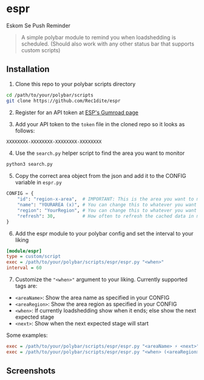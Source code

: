 # espr

Eskom Se Push Reminder

> A simple polybar module to remind you when loadshedding is scheduled.
> (Should also work with any other status bar that supports custom scripts)

## Installation

1) Clone this repo to your polybar scripts directory
```bash
cd /path/to/your/polybar/scripts
git clone https://github.com/Rec1dite/espr
```

2) Register for an API token at [ESP's Gumroad page](https://eskomsepush.gumroad.com/l/api)

3) Add your API token to the `token` file in the cloned repo so it looks as follows:
```bash
XXXXXXXX-XXXXXXXX-XXXXXXXX-XXXXXXXX
```

4) Use the `search.py` helper script to find the area you want to monitor
```bash
python3 search.py
```

5) Copy the correct area object from the json and add it to the CONFIG variable in `espr.py`
```python
CONFIG = {
    "id": "region-x-area",  # IMPORTANT: This is the area you want to monitor
    "name": "YOURAREA (x)", # You can change this to whatever you want
    "region": "YourRegion", # You can change this to whatever you want
    "refresh": 30,          # How often to refresh the cached data in minutes
}
```


6) Add the espr module to your polybar config and set the interval to your liking

```ini
[module/espr]
type = custom/script
exec = /path/to/your/polybar/scripts/espr/espr.py "<when>"
interval = 60
```

7) Customize the `"<when>"` argument to your liking.
Currently supported tags are:
- `<areaName>`: Show the area name as specified in your CONFIG
- `<areaRegion>`: Show the area region as specified in your CONFIG
- `<when>`: If currently loadshedding show when it ends; else show the next expected stage
- `<next>`: Show when the next expected stage will start

Some examples:
```ini
exec = /path/to/your/polybar/scripts/espr/espr.py "<areaName> ⚡ <next>"
exec = /path/to/your/polybar/scripts/espr/espr.py "<when> (<areaRegion>)"
```

## Screenshots